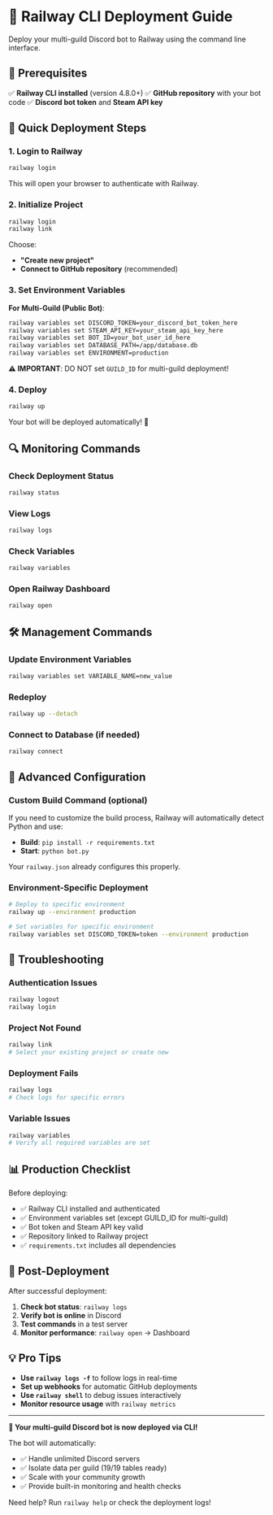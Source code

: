 # 🚂 Railway CLI Deployment Guide

Deploy your multi-guild Discord bot to Railway using the command line interface.

## 🔧 Prerequisites

✅ **Railway CLI installed** (version 4.8.0+)
✅ **GitHub repository** with your bot code
✅ **Discord bot token** and **Steam API key**

## 🚀 Quick Deployment Steps

### 1. Login to Railway

```bash
railway login
```

This will open your browser to authenticate with Railway.

### 2. Initialize Project

```bash
railway login
railway link
```

Choose:
- **"Create new project"** 
- **Connect to GitHub repository** (recommended)

### 3. Set Environment Variables

**For Multi-Guild (Public Bot)**:
```bash
railway variables set DISCORD_TOKEN=your_discord_bot_token_here
railway variables set STEAM_API_KEY=your_steam_api_key_here
railway variables set BOT_ID=your_bot_user_id_here
railway variables set DATABASE_PATH=/app/database.db
railway variables set ENVIRONMENT=production
```

**⚠️ IMPORTANT**: DO NOT set `GUILD_ID` for multi-guild deployment!

### 4. Deploy

```bash
railway up
```

Your bot will be deployed automatically! 🎉

## 🔍 Monitoring Commands

### Check Deployment Status
```bash
railway status
```

### View Logs
```bash
railway logs
```

### Check Variables
```bash
railway variables
```

### Open Railway Dashboard
```bash
railway open
```

## 🛠️ Management Commands

### Update Environment Variables
```bash
railway variables set VARIABLE_NAME=new_value
```

### Redeploy
```bash
railway up --detach
```

### Connect to Database (if needed)
```bash
railway connect
```

## 🔧 Advanced Configuration

### Custom Build Command (optional)
If you need to customize the build process, Railway will automatically detect Python and use:
- **Build**: `pip install -r requirements.txt`
- **Start**: `python bot.py`

Your `railway.json` already configures this properly.

### Environment-Specific Deployment
```bash
# Deploy to specific environment
railway up --environment production

# Set variables for specific environment  
railway variables set DISCORD_TOKEN=token --environment production
```

## 🐛 Troubleshooting

### Authentication Issues
```bash
railway logout
railway login
```

### Project Not Found
```bash
railway link
# Select your existing project or create new
```

### Deployment Fails
```bash
railway logs
# Check logs for specific errors
```

### Variable Issues
```bash
railway variables
# Verify all required variables are set
```

## 📊 Production Checklist

Before deploying:

- ✅ Railway CLI installed and authenticated
- ✅ Environment variables set (except GUILD_ID for multi-guild)
- ✅ Bot token and Steam API key valid
- ✅ Repository linked to Railway project
- ✅ `requirements.txt` includes all dependencies

## 🎯 Post-Deployment

After successful deployment:

1. **Check bot status**: `railway logs`
2. **Verify bot is online** in Discord
3. **Test commands** in a test server
4. **Monitor performance**: `railway open` → Dashboard

## 💡 Pro Tips

- **Use `railway logs -f`** to follow logs in real-time
- **Set up webhooks** for automatic GitHub deployments
- **Use `railway shell`** to debug issues interactively
- **Monitor resource usage** with `railway metrics`

---

**🎉 Your multi-guild Discord bot is now deployed via CLI!**

The bot will automatically:
- ✅ Handle unlimited Discord servers
- ✅ Isolate data per guild (19/19 tables ready)
- ✅ Scale with your community growth
- ✅ Provide built-in monitoring and health checks

Need help? Run `railway help` or check the deployment logs!